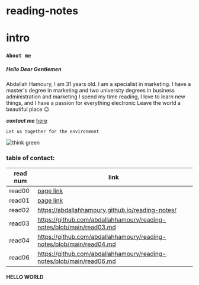 # reading-notes

# intro


### **`About me`**

##### Hello Dear Gentlemen
Abdallah Hamoury, I am 31 years old. I am a specialist in marketing. I have a master's degree in marketing and two university degrees in business administration and marketing
I spend my time reading, I love to learn new things, and I have a passion for everything electronic
Leave the world a beautiful place :wink:

***contact me*** [here](https://web.facebook.com/abdallah.hamoury)

`Let us together for the environment`


![think green](https://images.all-free-download.com/images/graphicthumb/green_plant_wallpaper_202963.jpg )

### table of contact:


read num                               | link
---------------------------------------|---------------------------------------
read00                                 | [page link](lab2.md)
read01                                 | [page link](read01.md)
read02                                 |  https://abdallahhamoury.github.io/reading-notes/
read03                                 | https://github.com/abdallahhamoury/reading-notes/blob/main/read03.md
read04                                 | https://github.com/abdallahhamoury/reading-notes/blob/main/read04.md
read06                                 |  https://github.com/abdallahhamoury/reading-notes/blob/main/read06.md



 #### HELLO WORLD

